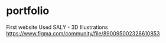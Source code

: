 # portfolio
 First website
Used SALY - 3D Illustrations https://www.figma.com/community/file/890095002328610853
